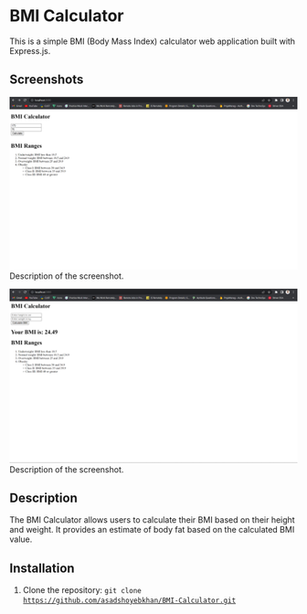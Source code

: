 # BMI Calculator

This is a simple BMI (Body Mass Index) calculator web application built with Express.js.

## Screenshots

![Screenshot 1](ss1.png)
Description of the screenshot.

![Screenshot 2](ss2.png)
Description of the screenshot.


## Description

The BMI Calculator allows users to calculate their BMI based on their height and weight. It provides an estimate of body fat based on the calculated BMI value.

## Installation

1. Clone the repository:
<code>git clone https://github.com/asadshoyebkhan/BMI-Calculator.git</code>


